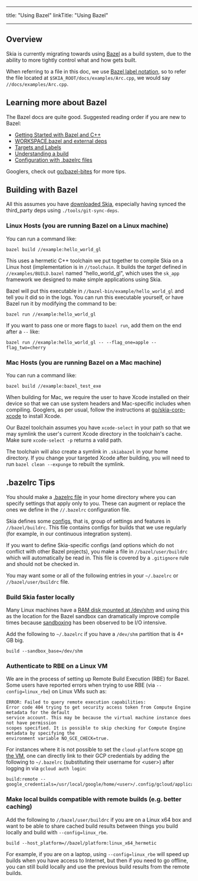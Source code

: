 
---
title: "Using Bazel"
linkTitle: "Using Bazel"

---

## Overview

Skia is currently migrating towards using [Bazel](https://bazel.build/) as a build system, due to
the ability to more tightly control what and how gets built.

When referring to a file in this doc, we use
[Bazel label notation](https://bazel.build/concepts/labels), so to refer the file located at
`$SKIA_ROOT/docs/examples/Arc.cpp`, we would say `//docs/examples/Arc.cpp`.

## Learning more about Bazel
The Bazel docs are quite good. Suggested reading order if you are new to Bazel:
 - [Getting Started with Bazel and C++](https://bazel.build/tutorials/cpp)
 - [WORKSPACE.bazel and external deps](https://bazel.build/docs/external)
 - [Targets and Labels](https://bazel.build/concepts/labels)
 - [Understanding a build](https://bazel.build/docs/build)
 - [Configuration with .bazelrc files](https://bazel.build/docs/bazelrc)

Googlers, check out [go/bazel-bites](http://go/bazel-bites) for more tips.

## Building with Bazel

All this assumes you have [downloaded Skia](/docs/user/download), especially having synced the
third_party deps using `./tools/git-sync-deps`.

### Linux Hosts (you are running Bazel on a Linux machine)
You can run a command like:
```
bazel build //example:hello_world_gl
```

This uses a hermetic C++ toolchain we put together to compile Skia on a Linux host
(implementation is in `//toolchain`. It builds the _target_ defined in
`//examples/BUILD.bazel` named "hello_world_gl", which uses the `sk_app` framework
we designed to make simple applications using Skia.

Bazel will put this executable in `//bazel-bin/example/hello_world_gl` and tell you it did so in
the logs. You can run this executable yourself, or have Bazel run it by modifying the command to
be:
```
bazel run //example:hello_world_gl
```

If you want to pass one or more flags to `bazel run`, add them on the end after a `--` like:
```
bazel run //example:hello_world_gl -- --flag_one=apple --flag_two=cherry
```

### Mac Hosts (you are running Bazel on a Mac machine)
You can run a command like:
```
bazel build //example:bazel_test_exe
```

When building for Mac, we require the user to have Xcode installed on their device so that we can
use system headers and Mac-specific includes when compiling. Googlers, as per usual, follow the
instructions at [go/skia-corp-xcode](http://go/skia-corp-xcode) to install Xcode.

Our Bazel toolchain assumes you have `xcode-select` in your path so that we may symlink the
user's current Xcode directory in the toolchain's cache. Make sure `xcode-select -p`
returns a valid path.

The toolchain will also create a symlink in `.skiabazel` in your home directory. If you change your
targeted Xcode after building, you will need to run `bazel clean --expunge` to rebuilt the symlink.

## .bazelrc Tips
You should make a [.bazelrc file](https://bazel.build/docs/bazelrc) in your home directory where
you can specify settings that apply only to you. These can augment or replace the ones we define
in the `//.bazelrc` configuration file.

Skia defines some [configs](https://bazel.build/docs/bazelrc#config), that is, group of settings
and features in `//bazel/buildrc`. This file contains configs for builds that we use  regularly
(for example, in our continuous integration system).

If you want to define Skia-specific configs (and options which do not conflict with other Bazel
projects), you make a file in `//bazel/user/buildrc` which will automatically be read in. This
file is covered by a `.gitignore` rule and should not be checked in.

You may want some or all of the following entries in your `~/.bazelrc` or `//bazel/user/buildrc`
file.

### Build Skia faster locally
Many Linux machines have a [RAM disk mounted at /dev/shm](https://www.cyberciti.biz/tips/what-is-devshm-and-its-practical-usage.html)
and using this as the location for the Bazel sandbox can dramatically improve compile times because
[sandboxing](https://bazel.build/docs/sandboxing) has been observed to be I/O intensive.

Add the following to `~/.bazelrc` if you have a `/dev/shm` partition that is 4+ GB big.
```
build --sandbox_base=/dev/shm
```

### Authenticate to RBE on a Linux VM
We are in the process of setting up Remote Build Execution (RBE) for Bazel. Some users have reported
errors when trying to use RBE (via `--config=linux_rbe`) on Linux VMs such as:
```
ERROR: Failed to query remote execution capabilities:
Error code 404 trying to get security access token from Compute Engine metadata for the default
service account. This may be because the virtual machine instance does not have permission
scopes specified. It is possible to skip checking for Compute Engine metadata by specifying the
environment variable NO_GCE_CHECK=true.
```
For instances where it is not possible to set the `cloud-platform` scope
[on the VM](https://skia-review.googlesource.com/c/skia/+/525577), one can directly link to their
GCP credentials by adding the following to `~/.bazelrc` (substituting their username for &lt;user>)
after logging in via `gcloud auth login`:
```
build:remote --google_credentials=/usr/local/google/home/<user>/.config/gcloud/application_default_credentials.json
```

### Make local builds compatible with remote builds (e.g. better caching)
Add the following to `//bazel/user/buildrc` if you are on a Linux x64 box and want to be able to
share cached build results between things you build locally and build with `--config=linux_rbe`.
```
build --host_platform=//bazel/platform:linux_x64_hermetic
```
For example, if you are on a laptop, using `--config=linux_rbe` will speed up builds when you have
access to Internet, but then if you need to go offline, you can still build locally and use the
previous build results from the remote builds.
